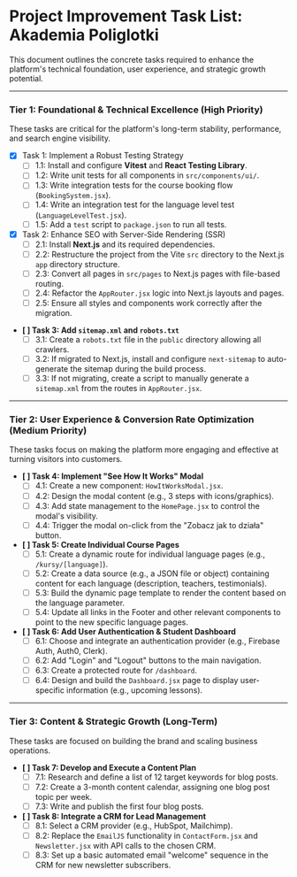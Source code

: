 # Project Improvement Task List: Akademia Poliglotki

This document outlines the concrete tasks required to enhance the platform's technical foundation, user experience, and strategic growth potential.

---

### Tier 1: Foundational & Technical Excellence (High Priority)

These tasks are critical for the platform's long-term stability, performance, and search engine visibility.

-   [x] Task 1: Implement a Robust Testing Strategy
    -   [ ] 1.1: Install and configure **Vitest** and **React Testing Library**.
    -   [ ] 1.2: Write unit tests for all components in `src/components/ui/`.
    -   [ ] 1.3: Write integration tests for the course booking flow (`BookingSystem.jsx`).
    -   [ ] 1.4: Write an integration test for the language level test (`LanguageLevelTest.jsx`).
    -   [ ] 1.5: Add a `test` script to `package.json` to run all tests.

-   [x] Task 2: Enhance SEO with Server-Side Rendering (SSR)
    -   [ ] 2.1: Install **Next.js** and its required dependencies.
    -   [ ] 2.2: Restructure the project from the Vite `src` directory to the Next.js `app` directory structure.
    -   [ ] 2.3: Convert all pages in `src/pages` to Next.js pages with file-based routing.
    -   [ ] 2.4: Refactor the `AppRouter.jsx` logic into Next.js layouts and pages.
    -   [ ] 2.5: Ensure all styles and components work correctly after the migration.

-   **[ ] Task 3: Add `sitemap.xml` and `robots.txt`**
    -   [ ] 3.1: Create a `robots.txt` file in the `public` directory allowing all crawlers.
    -   [ ] 3.2: If migrated to Next.js, install and configure `next-sitemap` to auto-generate the sitemap during the build process.
    -   [ ] 3.3: If not migrating, create a script to manually generate a `sitemap.xml` from the routes in `AppRouter.jsx`.

---

### Tier 2: User Experience & Conversion Rate Optimization (Medium Priority)

These tasks focus on making the platform more engaging and effective at turning visitors into customers.

-   **[ ] Task 4: Implement "See How It Works" Modal**
    -   [ ] 4.1: Create a new component: `HowItWorksModal.jsx`.
    -   [ ] 4.2: Design the modal content (e.g., 3 steps with icons/graphics).
    -   [ ] 4.3: Add state management to the `HomePage.jsx` to control the modal's visibility.
    -   [ ] 4.4: Trigger the modal on-click from the "Zobacz jak to działa" button.

-   **[ ] Task 5: Create Individual Course Pages**
    -   [ ] 5.1: Create a dynamic route for individual language pages (e.g., `/kursy/[language]`).
    -   [ ] 5.2: Create a data source (e.g., a JSON file or object) containing content for each language (description, teachers, testimonials).
    -   [ ] 5.3: Build the dynamic page template to render the content based on the language parameter.
    -   [ ] 5.4: Update all links in the Footer and other relevant components to point to the new specific language pages.

-   **[ ] Task 6: Add User Authentication & Student Dashboard**
    -   [ ] 6.1: Choose and integrate an authentication provider (e.g., Firebase Auth, Auth0, Clerk).
    -   [ ] 6.2: Add "Login" and "Logout" buttons to the main navigation.
    -   [ ] 6.3: Create a protected route for `/dashboard`.
    -   [ ] 6.4: Design and build the `Dashboard.jsx` page to display user-specific information (e.g., upcoming lessons).

---

### Tier 3: Content & Strategic Growth (Long-Term)

These tasks are focused on building the brand and scaling business operations.

-   **[ ] Task 7: Develop and Execute a Content Plan**
    -   [ ] 7.1: Research and define a list of 12 target keywords for blog posts.
    -   [ ] 7.2: Create a 3-month content calendar, assigning one blog post topic per week.
    -   [ ] 7.3: Write and publish the first four blog posts.

-   **[ ] Task 8: Integrate a CRM for Lead Management**
    -   [ ] 8.1: Select a CRM provider (e.g., HubSpot, Mailchimp).
    -   [ ] 8.2: Replace the `EmailJS` functionality in `ContactForm.jsx` and `Newsletter.jsx` with API calls to the chosen CRM.
    -   [ ] 8.3: Set up a basic automated email "welcome" sequence in the CRM for new newsletter subscribers.
